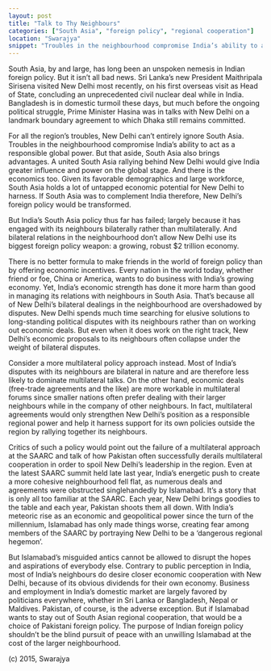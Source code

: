 ```yaml
---
layout: post
title: "Talk to Thy Neighbours"
categories: ["South Asia", "foreign policy", "regional cooperation"]
location: "Swarajya"
snippet: "Troubles in the neighbourhood compromise India’s ability to act as a responsible global power. But that aside, South Asia also brings advantages. A united South Asia rallying behind New Delhi would give India greater influence and power on the global stage. (Published in Swarajya)"
---
```


South Asia, by and large, has long been an unspoken nemesis in Indian foreign policy. But it isn’t all bad news. Sri Lanka’s new President Maithripala Sirisena visited New Delhi most recently, on his first overseas visit as Head of State, concluding an unprecedented civil nuclear deal while in India. Bangladesh is in domestic turmoil these days, but much before the ongoing political struggle, Prime Minister Hasina was in talks with New Delhi on a landmark boundary agreement to which Dhaka still remains committed.

For all the region’s troubles, New Delhi can’t entirely ignore South Asia. Troubles in the neighbourhood compromise India’s ability to act as a responsible global power. But that aside, South Asia also brings advantages. A united South Asia rallying behind New Delhi would give India greater influence and power on the global stage. And there is the economics too. Given its favorable demographics and large workforce, South Asia holds a lot of untapped economic potential for New Delhi to harness. If South Asia was to complement India therefore, New Delhi’s foreign policy would be transformed.

But India’s South Asia policy thus far has failed; largely because it has engaged with its neighbours bilaterally rather than multilaterally. And bilateral relations in the neighbourhood don’t allow New Delhi use its biggest foreign policy weapon: a growing, robust $2 trillion economy.

There is no better formula to make friends in the world of foreign policy than by offering economic incentives. Every nation in the world today, whether friend or foe, China or America, wants to do business with India’s growing economy. Yet, India’s economic strength has done it more harm than good in managing its relations with neighbours in South Asia. That’s because all of New Delhi’s bilateral dealings in the neighbourhood are overshadowed by disputes. New Delhi spends much time searching for elusive solutions to long-standing political disputes with its neighbours rather than on working out economic deals. But even when it does work on the right track, New Delhi’s economic proposals to its neighbours often collapse under the weight of bilateral disputes.

Consider a more multilateral policy approach instead. Most of India’s disputes with its neighbours are bilateral in nature and are therefore less likely to dominate multilateral talks. On the other hand, economic deals (free-trade agreements and the like) are more workable in multilateral forums since smaller nations often prefer dealing with their larger neighbours while in the company of other neighbours. In fact, multilateral agreements would only strengthen New Delhi’s position as a responsible regional power and help it harness support for its own policies outside the region by rallying together its neighbours.

Critics of such a policy would point out the failure of a multilateral approach at the SAARC and talk of how Pakistan often successfully derails multilateral cooperation in order to spoil New Delhi’s leadership in the region. Even at the latest SAARC summit held late last year, India’s energetic push to create a more cohesive neighbourhood fell flat, as numerous deals and agreements were obstructed singlehandedly by Islamabad. It’s a story that is only all too familiar at the SAARC. Each year, New Delhi brings goodies to the table and each year, Pakistan shoots them all down. With India’s meteoric rise as an economic and geopolitical power since the turn of the millennium, Islamabad has only made things worse, creating fear among members of the SAARC by portraying New Delhi to be a ‘dangerous regional hegemon’.

But Islamabad’s misguided antics cannot be allowed to disrupt the hopes and aspirations of everybody else. Contrary to public perception in India, most of India’s neighbours do desire closer economic cooperation with New Delhi, because of its obvious dividends for their own economy. Business and employment in India’s domestic market are largely favored by politicians everywhere, whether in Sri Lanka or Bangladesh, Nepal or Maldives. Pakistan, of course, is the adverse exception. But if Islamabad wants to stay out of South Asian regional cooperation, that would be a choice of Pakistani foreign policy. The purpose of Indian foreign policy shouldn’t be the blind pursuit of peace with an unwilling Islamabad at the cost of the larger neighbourhood.

(c) 2015, Swarajya
